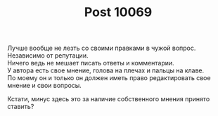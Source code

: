 ﻿---
title: "Post 10069"
se.owner.user_id: 366178
se.owner.display_name: "Rus"
se.owner.link: "https://ru.meta.stackoverflow.com/users/366178/rus"
se.link: "https://ru.meta.stackoverflow.com/a/10069"
se.post_id: 10069
se.post_type: answer
se.score: -2
---
<p>Лучше вообще не лезть со своими правками в чужой вопрос. Независимо от репутации.<br>
Ничего ведь не мешает писать ответы и комментарии.<br>
У автора есть свое мнение, голова на плечах и пальцы на клаве.<br>
По моему он и только он должен иметь право редактировать свое мнение и свои вопросы.  </p>

<p>Кстати, минус здесь это за наличие собственного мнения принято ставить?</p>
